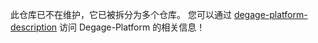 此仓库已不在维护，它已被拆分为多个仓库。
您可以通过 [degage-platform-description](https://github.com/degagetech/degage-platform-description) 访问 Degage-Platform 的相关信息！
